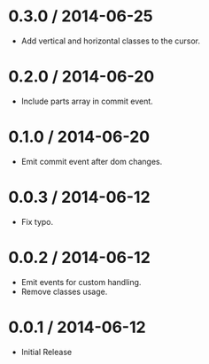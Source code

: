 
0.3.0 / 2014-06-25 
==================

  * Add vertical and horizontal classes to the cursor.

0.2.0 / 2014-06-20 
==================

  * Include parts array in commit event.

0.1.0 / 2014-06-20 
==================

  * Emit commit event after dom changes.

0.0.3 / 2014-06-12 
==================

  * Fix typo.

0.0.2 / 2014-06-12 
==================

  * Emit events for custom handling.
  * Remove classes usage.

0.0.1 / 2014-06-12 
==================
  
  * Initial Release
